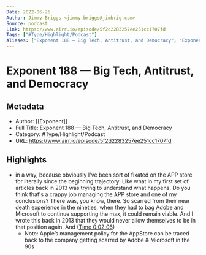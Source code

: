 ```yaml
---
Date: 2022-06-25
Author: Jimmy Briggs <jimmy.briggs@jimbrig.com>
Source: podcast
Link: https://www.airr.io/episode/5f2d2283257ee251cc1707fd
Tags: ["#Type/Highlight/Podcast"]
Aliases: ["Exponent 188 — Big Tech, Antitrust, and Democracy", "Exponent 188 — Big Tech, Antitrust, and Democracy"]
---
```

# Exponent 188 — Big Tech, Antitrust, and Democracy

## Metadata
- Author: [[Exponent]]
- Full Title: Exponent 188 — Big Tech, Antitrust, and Democracy
- Category: #Type/Highlight/Podcast
- URL: https://www.airr.io/episode/5f2d2283257ee251cc1707fd

## Highlights
- in a way, because obviously I've been sort of fixated on the APP store for literally since the beginning trajectory. Like what in my first set of articles back in 2013 was trying to understand what happens. Do you think that's a crappy job managing the APP store and one of my conclusions? There was, you know, there. So scarred from their near death experience in the nineties, when they had to bag Adobe and Microsoft to continue supporting the max, it could remain viable. And I wrote this back in 2013 that they would never allow themselves to be in that position again. And ([Time 0:02:06](https://www.airr.io/quote/5f372560a7c7e09e7d99a8a1))
    - Note: Apple’s management policy for the AppStore can be traced back to the company getting scarred by Adobe & Microsoft in the 90s
